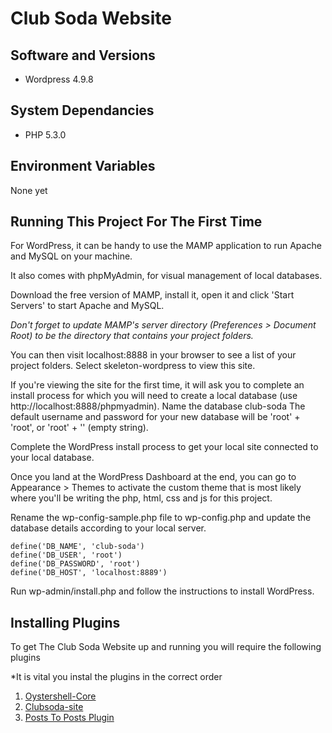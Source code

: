 # Club Soda Website

## Software and Versions
- Wordpress 4.9.8

## System Dependancies
- PHP 5.3.0

## Environment Variables
None yet

## Running This Project For The First Time

For WordPress, it can be handy to use the MAMP application to run Apache and MySQL on your machine.

It also comes with phpMyAdmin, for visual management of local databases.

Download the free version of MAMP, install it, open it and click 'Start Servers' to start Apache and MySQL.

*Don't forget to update MAMP's server directory (Preferences > Document Root) to be the directory that contains your project folders.*

You can then visit localhost:8888 in your browser to see a list of your project folders. Select skeleton-wordpress to view this site.

If you're viewing the site for the first time, it will ask you to complete an install process for which you will need to create a local database (use http://localhost:8888/phpmyadmin). Name the database club-soda The default username and password for your new database will be 'root' + 'root', or 'root' + '' (empty string).

Complete the WordPress install process to get your local site connected to your local database.

Once you land at the WordPress Dashboard at the end, you can go to Appearance > Themes to activate the custom theme that is most likely where you'll be writing the php, html, css and js for this project.


Rename the wp-config-sample.php file to wp-config.php and update the database details according to your local server.
```
define('DB_NAME', 'club-soda')
define('DB_USER', 'root')
define('DB_PASSWORD', 'root')
define('DB_HOST', 'localhost:8889')
```

Run wp-admin/install.php and follow the instructions to install WordPress.

## Installing Plugins

To get The Club Soda Website up and running you will require the following plugins

*It is vital you instal the plugins in the correct order

1. [Oystershell-Core](https://github.com/grit-and-oyster/oystershell-core) 
2. [Clubsoda-site](https://github.com/grit-and-oyster/clubsoda-site)
3. [Posts To Posts Plugin](https://wordpress.org/plugins/posts-to-posts/)
